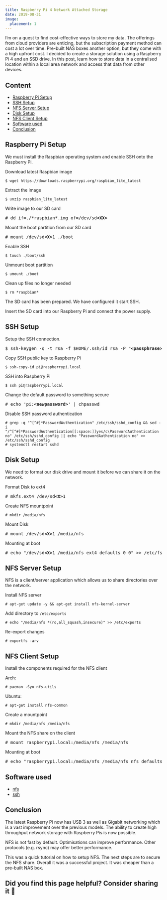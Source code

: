 ```yaml
---
title: Raspberry Pi 4 Network Attached Storage
date: 2019-08-31
image:
  placement: 1
---
```


I’m on a quest to find cost-effective ways to store my data. The offerings from cloud providers are enticing, but the subscription payment method can cost a lot over time. Pre-built NAS boxes another option, but they come with a high upfront cost. I decided to create a storage solution using a Raspberry Pi 4 and an SSD drive. In this post, learn how to store data in a centralised location within a local area network and access that data from other devices.

## Content

* [Raspberry Pi Setup](#raspberry-pi-setup)
* [SSH Setup](#ssh-setup)
* [NFS Server Setup](#nfs-server-setup)
* [Disk Setup](#disk-setup)
* [NFS Client Setup](#nfs-client-setup)
* [Software used](#software-used)
* [Conclusion](#conclusion)

## Raspberry Pi Setup

We must install the Raspbian operating system and enable SSH onto the Raspberry Pi.

Download latest Raspbian image
```
$ wget https://downloads.raspberrypi.org/raspbian_lite_latest
```

Extract the image
```
$ unzip raspbian_lite_latest
```

Write image to our SD card
<pre>
# dd if=./*raspbian*.img of=/dev/sd<b>&lt;XX&gt;</b>
</pre>

Mount the boot partition from our SD card
<pre>
# mount /dev/sd<b>&lt;X&gt;</b>1 ./boot
</pre>

Enable SSH 
```
$ touch ./boot/ssh
```

Unmount boot partition
```
$ umount ./boot
```

Clean up files no longer needed
```
$ rm *raspbian*
```

The SD card has been prepared. We have configured it start SSH.

Insert the SD card into our Raspberry Pi and connect the power supply.

## SSH Setup
Setup the SSH connection.

<pre>
$ ssh-keygen -q -t rsa -f $HOME/.ssh/id_rsa -P "<b>&lt;passphrase&gt;</b>"
</pre>

Copy SSH public key to Raspberry Pi

```
$ ssh-copy-id pi@raspberrypi.local
```

SSH into Raspberry Pi
```
$ ssh pi@raspberrypi.local
```

Change the default password to something secure

<pre>
# echo 'pi:<b>&lt;newpassword&gt;</b>' | chpasswd
</pre>

Disable SSH password authentication
```
# grep -q "^[^#]*PasswordAuthentication" /etc/ssh/sshd_config && sed -i "/^[^#]*PasswordAuthentication[[:space:]]yes/c\PasswordAuthentication no" /etc/ssh/sshd_config || echo "PasswordAuthentication no" >> /etc/ssh/sshd_config
# systemctl restart sshd
```


## Disk Setup

We need to format our disk drive and mount it before we can share it on the network.

Format Disk to ext4
<pre>
# mkfs.ext4 /dev/sd<b>&lt;X&gt;</b>1
</pre>

Create NFS mountpoint
```
# mkdir /media/nfs
```

Mount Disk
<pre>
# mount /dev/sd<b>&lt;X&gt;</b>1 /media/nfs
</pre>

Mounting at boot
<pre>
# echo "/dev/sd<b>&lt;X&gt;</b>1 /media/nfs ext4 defaults 0 0" >> /etc/fstab
</pre>

## NFS Server Setup
NFS is a client/server application which allows us to share directories over the network.

Install NFS server
```
# apt-get update -y && apt-get install nfs-kernel-server
```

Add directory to `/etc/exports`
```
# echo "/media/nfs *(ro,all_squash,insecure)" >> /etc/exports
```

Re-export changes
```
# exportfs -arv
```

## NFS Client Setup

Install the components required for the NFS client

Arch:
```
# pacman -Syu nfs-utils
```

Ubuntu:
```
# apt-get install nfs-common
```

Create a mountpoint
```
# mkdir /media/nfs /media/nfs
```

Mount the NFS share on the client
<pre>
# mount raspberrypi.local:/media/nfs /media/nfs
</pre>

Mounting at boot
<pre>
# echo "raspberrypi.local:/media/nfs /media/nfs nfs defaults 0 0" >> /etc/fstab
</pre>



## Software used
* [nfs](https://tools.ietf.org/html/rfc7530) 
* [ssh](https://www.openssh.com/)


## Conclusion
The latest Raspberry Pi now has USB 3 as well as Gigabit networking which is a vast improvement over the previous models. The ability to create high throughput network storage with Raspberry Pis is now possible.

NFS is not fast by default. Optimisations can improve performance. Other protocols (e.g. rsync) may offer better performance.

This was a quick tutorial on how to setup NFS. The next steps are to secure the  NFS share. Overall it was a successful project. It was cheaper than a pre-built NAS box.

## Did you find this page helpful? Consider sharing it 🙌
